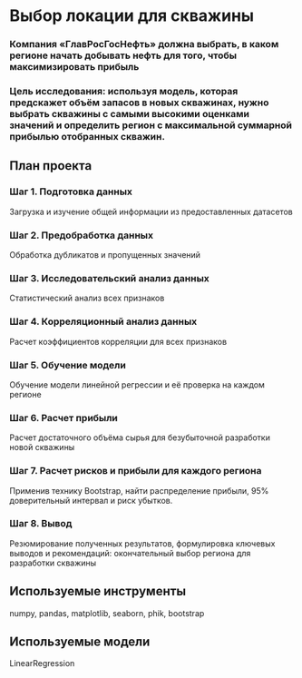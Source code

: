 # Выбор локации для скважины
### Компания «ГлавРосГосНефть» должна выбрать, в каком регионе начать добывать нефть для того, чтобы максимизировать прибыль
### Цель исследования: используя модель, которая предскажет объём запасов в новых скважинах, нужно выбрать скважины с самыми высокими оценками значений и определить регион с максимальной суммарной прибылью отобранных скважин.

## План проекта

### Шаг 1. Подготовка данных
Загрузка и изучение общей информации из предоставленных датасетов

### Шаг 2. Предобработка данных
Обработка дубликатов и пропущенных значений

### Шаг 3. Исследовательский анализ данных
Cтатистический анализ всех признаков

### Шаг 4. Корреляционный анализ данных
Расчет коэффициентов корреляции для всех признаков

### Шаг 5. Обучение модели
Обучение модели линейной регрессии и её проверка на каждом регионе

### Шаг 6. Расчет прибыли
Расчет достаточного объёма сырья для безубыточной разработки новой скважины

### Шаг 7. Расчет рисков и прибыли для каждого региона
Применив технику Bootstrap, найти распределение прибыли, 95% доверительный интервал и риск убытков.

### Шаг 8. Вывод
Резюмирование полученных результатов, формулировка ключевых выводов и рекомендаций: окончательный выбор региона для разработки скважины

## Используемые инструменты
numpy, pandas, matplotlib, seaborn, phik, bootstrap
## Используемые модели
LinearRegression
